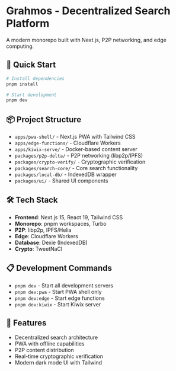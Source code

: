 # Grahmos - Decentralized Search Platform

A modern monorepo built with Next.js, P2P networking, and edge computing.

## 🚀 Quick Start

```bash
# Install dependencies
pnpm install

# Start development
pnpm dev
```

## 📦 Project Structure

- `apps/pwa-shell/` - Next.js PWA with Tailwind CSS
- `apps/edge-functions/` - Cloudflare Workers
- `apps/kiwix-serve/` - Docker-based content server
- `packages/p2p-delta/` - P2P networking (libp2p/IPFS)
- `packages/crypto-verify/` - Cryptographic verification
- `packages/search-core/` - Core search functionality
- `packages/local-db/` - IndexedDB wrapper
- `packages/ui/` - Shared UI components

## 🛠️ Tech Stack

- **Frontend**: Next.js 15, React 19, Tailwind CSS
- **Monorepo**: pnpm workspaces, Turbo
- **P2P**: libp2p, IPFS/Helia
- **Edge**: Cloudflare Workers
- **Database**: Dexie (IndexedDB)
- **Crypto**: TweetNaCl

## 📋 Development Commands

- `pnpm dev` - Start all development servers
- `pnpm dev:pwa` - Start PWA shell only  
- `pnpm dev:edge` - Start edge functions
- `pnpm dev:kiwix` - Start Kiwix server

## 🌟 Features

- Decentralized search architecture
- PWA with offline capabilities
- P2P content distribution
- Real-time cryptographic verification
- Modern dark mode UI with Tailwind
